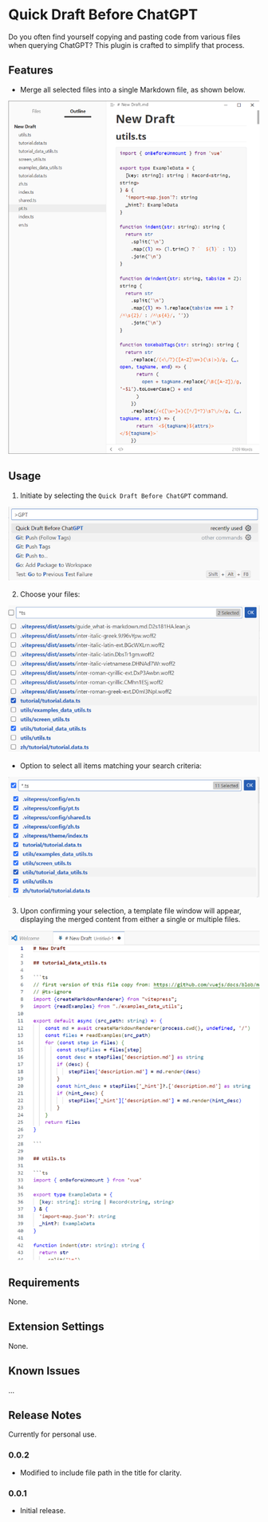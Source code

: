 # Quick Draft Before ChatGPT

Do you often find yourself copying and pasting code from various files when querying ChatGPT? This plugin is crafted to simplify that process.

## Features

- Merge all selected files into a single Markdown file, as shown below.

![Merge of all TypeScript files into a single Markdown document](assets/all%20ts%20files%20merged%20in%20a%20tmp%20markdown.png)

## Usage

1. Initiate by selecting the `Quick Draft Before ChatGPT` command.

![Command selection interface](assets/select%20this%20command.png)

2. Choose your files:

![File selection interface](assets/search%20and%20select%20files.png)

- Option to select all items matching your search criteria:

![Select all TypeScript files within projects](assets/search%20and%20select%20all%20ts%20files%20in%20projects.png)

3. Upon confirming your selection, a template file window will appear, displaying the merged content from either a single or multiple files.

![Merged TypeScript files in a temporary Markdown document](assets/some%20ts%20files%20merged%20shown%20in%20a%20tmp%20window.png)

## Requirements

None.

## Extension Settings

None.

## Known Issues

...

## Release Notes

Currently for personal use.

### 0.0.2

- Modified to include file path in the title for clarity.

### 0.0.1

- Initial release.